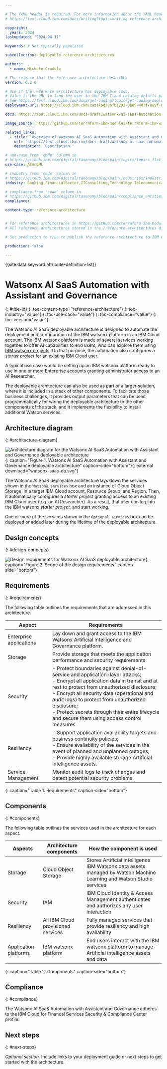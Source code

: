 ```yaml
---

# The YAML header is required. For more information about the YAML header, see
# https://test.cloud.ibm.com/docs/writing?topic=writing-reference-architectures

copyright:
  years: 2024
lastupdated: "2024-04-11"

keywords: # Not typically populated

subcollection: deployable-reference-architectures

authors:
  - name: Michele Crudele

# The release that the reference architecture describes
version: 0.2.0

# Use if the reference architecture has deployable code.
# Value is the URL to land the user in the IBM Cloud catalog details page for the deployable architecture.
# See https://test.cloud.ibm.com/docs/get-coding?topic=get-coding-deploy-button
deployment-url: https://cloud.ibm.com/catalog/8bfb1293-8b85-4d3f-a89f-015d0a0719df/architecture/deploy-arch-ibm-watsonx-ai-saas-e8ad6597-8c1a-466a-8bb7-243a109daaa8

docs: https://test.cloud.ibm.com/docs-draft/watsonx-ai-saas-automation

image_source: https://github.com/terraform-ibm-modules/terraform-ibm-watsonx-saas-da/blob/main/reference-architectures/watson-saas-da.svg

related_links:
  - title: 'Overview of Watsonx AI SaaS Automation with Assistant and Governance'
    url: 'https://test.cloud.ibm.com/docs-draft/watsonx-ai-saas-automation?topic=watsonx-ai-saas-automation-overview'
    description: 'Description.'

# use-case from 'code' column in
# https://github.ibm.com/digital/taxonomy/blob/main/topics/topics_flat_list.csv
use-case: AIAndML

# industry from 'code' column in
# https://github.ibm.com/digital/taxonomy/blob/main/industries/industries_flat_list.csv
industry: Banking,FinancialSector,ITConsulting,Technology,Telecommunications

# compliance from 'code' column in
# https://github.ibm.com/digital/taxonomy/blob/main/compliance_entities/compliance_entities_flat_list.csv
compliance:

content-type: reference-architecture


# For reference architectures in https://github.com/terraform-ibm-modules only.
# All reference architectures stored in the /reference-architectures directory

# Set production to true to publish the reference architecture to IBM Cloud docs.

production: false

---
```


<!--
The following line inserts all the attribute definitions. Don't delete.
-->
{{site.data.keyword.attribute-definition-list}}

<!--
Don't include "reference architecture" in the following title.
Specify a title based on a use case. If the architecture has a module
or tile in the IBM Cloud catalog, match the title to the catalog. See
https://test.cloud.ibm.com/docs/solution-as-code?topic=solution-as-code-naming-guidance.
-->

# Watsonx AI SaaS Automation with Assistant and Governance
{: #title-id}
{: toc-content-type="reference-architecture"}
{: toc-industry="value"}
{: toc-use-case="value"}
{: toc-compliance="value"}
{: toc-version="value"}

<!--
The IDs, such as {: #title-id} are required for publishing this reference architecture in IBM Cloud Docs. Set unique IDs for each heading. Also include
the toc attributes on the H1, repeating the values from the YAML header.
 -->

The Watsonx AI SaaS deployable architecture is designed to automate the deployment and
configuration of the IBM watsonx platform in an IBM Cloud account.
The IBM watsonx platform is made of several services working together to offer AI capabilities to end users,
who can explore them using [IBM watsonx projects](https://dataplatform.cloud.ibm.com/docs/content/wsj/manage-data/manage-projects.html?context=wx&audience=wdp).
On that purpose, the automation also configures a *starter project* for an existing IBM Cloud user.

A typical use case would be setting up an IBM watsonx platform ready to use in one or more Enterprise accounts granting administrator access
to an AI Researcher.

The deployable architecture can also be used as part of a larger solution, where it is included in a stack
of other components.
To facilitate those business challenges, it provides output parameters that can be used programmatically
for wiring the deployable architecture to the other components of the stack, and it implements the flexibility
to install additional Watson services.

## Architecture diagram
{: #architecture-diagram}

![Architecture diagram for the Watsonx AI SaaS Automation with Assistant and Governance deployable architecture](watsonx-saas-da.svg "Architecture diagram for the Watsonx AI SaaS Automation with Assistant and Governance deployable architecture")
{: caption="Figure 1. Watsonx AI SaaS Automation with Assistant and Governance deployable architecture" caption-side="bottom"}{: external download="watsonx-saas-da.svg"}


The Watsonx AI SaaS deployable architecture lays down the services shown in the `WatsonX services` box and an instance of Cloud Object Storage, in a target IBM Cloud account, Resource Group, and Region. Then, it automatically configures a *starter project* granting
access to an existing IBM Cloud user (e.g. an AI Researcher). As a result, that user can
log into the IBM watsonx *starter project*, and start working.

One or more of the services shown in the `Optional services` box can be deployed or added
later during the lifetime of the deployable architecture.

## Design concepts
{: #design-concepts}

![Design requirements for Watsonx AI SaaS deployable architecture](heat-map.svg "Design requirements"){: caption="Figure 2. Scope of the design requirements" caption-side="bottom"}

## Requirements
{: #requirements}

The following table outlines the requirements that are addressed in this architecture.

| Aspect | Requirements |
| -------------- | -------------- |
| Enterprise applications | Lay down and grant access to the IBM Watsonx Artificial Intelligence and Governance platform. |
| Storage            | Provide storage that meets the application performance and security requirements |
| Security           | - Protect boundaries against denial-of-service and application-layer attacks;<br>- Encrypt all application data in transit and at rest to protect from unauthorized disclosure;<br>- Encrypt all security data (operational and audit logs) to protect from unauthorized disclosure;<br>- Protect secrets through their entire lifecycle and secure them using access control measures. |
| Resiliency         | - Support application availability targets and business continuity policies;<br>- Ensure availability of the services in the event of planned and unplanned outages;<br>- Provide highly available storage Artificial intelligence assets. |
| Service Management |Monitor audit logs to track changes and detect potential security problems. |
{: caption="Table 1. Requirements" caption-side="bottom"}

## Components
{: #components}

The following table outlines the services used in the architecture for each aspect.

| Aspects | Architecture components | How the component is used |
| -------------- | -------------- | -------------- |
| Storage | Cloud Object Storage | Stores Artificial intelligence IBM Watsonx data assets managed by Watson Machine Learning and Watson Studio services |
| Security | IAM | IBM Cloud Identity & Access Management authenticates and authorizes any user interaction |
| Resiliency | All IBM Cloud provisioned services | Fully managed services that provide resiliency and high availability |
| Application platforms | IBM watsonx platform | End users interact with the IBM watsonx platform to manage Artificial intelligence assets and data |
{: caption="Table 2. Components" caption-side="bottom"}

## Compliance
{: #compliance}

The Watsonx AI SaaS Automation with Assistant and Governance adheres to the IBM Cloud for Financal Services Security & Compliance Center profile.

## Next steps
{: #next-steps}

_Optional section._ Include links to your deployment guide or next steps to get started with the architecture.
